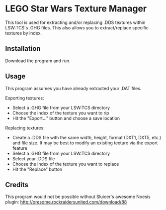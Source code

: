 # LEGO Star Wars Texture Manager

This tool is used for extracting and/or replacing .DDS textures within LSW:TCS's .GHG files.  This also allows you to extract/replace specific textures by index.

## Installation

Download the program and run.

## Usage

This program assumes you have already extracted your .DAT files.

Exporting textures:
- Select a .GHG file from your LSW:TCS directory
- Choose the index of the texture you want to rip
- Hit the "Export..." button and choose a save location

Replacing textures:
- Create a .DDS file with the same width, height, format (DXT1, DXT5, etc.) and file size. It may be best to modify an existing texture via the export feature
- Select a .GHG file from your LSW:TCS directory
- Select your .DDS file
- Choose the index of the texture you want to replace
- Hit the "Replace" button

## Credits
This program would not be possible without Sluicer's awesome Noesis plugin: http://oresome.rockraidersunited.com/download/88